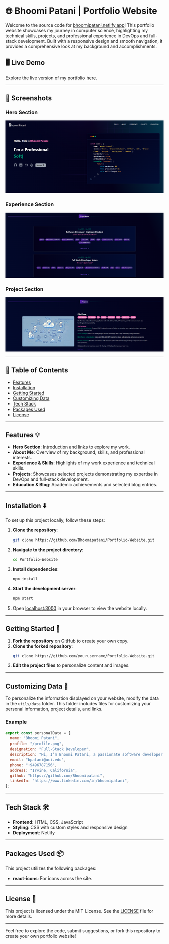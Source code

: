 
# 🌐 Bhoomi Patani | Portfolio Website

Welcome to the source code for [bhoomipatani.netlify.app](https://bhoomipatani.netlify.app)! This portfolio website showcases my journey in computer science, highlighting my technical skills, projects, and professional experience in DevOps and full-stack development. Built with a responsive design and smooth navigation, it provides a comprehensive look at my background and accomplishments.

## 🖥️ Live Demo

Explore the live version of my portfolio [here](https://bhoomipatani.netlify.app).

---

## 📸 Screenshots

### Hero Section
![Hero Section](assets/hero_section.png)

### Experience Section
![Experience Section](assets/experience_section.png)

### Project Section
![Project Section](assets/project_section.png)

---

## 📂 Table of Contents

- [Features](#features-💡)
- [Installation](#installation-⬇️)
- [Getting Started](#getting-started-🎯)
- [Customizing Data](#customizing-data-📝)
- [Tech Stack](#tech-stack-🛠️)
- [Packages Used](#packages-used-📦)
- [License](#license-📜)

---

## Features 💡

- **Hero Section**: Introduction and links to explore my work.
- **About Me**: Overview of my background, skills, and professional interests.
- **Experience & Skills**: Highlights of my work experience and technical skills.
- **Projects**: Showcases selected projects demonstrating my expertise in DevOps and full-stack development.
- **Education & Blog**: Academic achievements and selected blog entries.

---

## Installation ⬇️

To set up this project locally, follow these steps:

1. **Clone the repository**:
   ```bash
   git clone https://github.com/Bhoomipatani/Portfolio-Website.git
   ```

2. **Navigate to the project directory**:
   ```bash
   cd Portfolio-Website
   ```

3. **Install dependencies**:
   ```bash
   npm install
   ```

4. **Start the development server**:
   ```bash
   npm start
   ```

5. Open [localhost:3000](http://localhost:3000) in your browser to view the website locally.

---

## Getting Started 🎯

1. **Fork the repository** on GitHub to create your own copy.
2. **Clone the forked repository**:
   ```bash
   git clone https://github.com/yourusername/Portfolio-Website.git
   ```
3. **Edit the project files** to personalize content and images.

---

## Customizing Data 📝

To personalize the information displayed on your website, modify the data in the `utils/data` folder. This folder includes files for customizing your personal information, project details, and links.

### Example
```javascript
export const personalData = {
  name: "Bhoomi Patani",
  profile: "/profile.png",
  designation: "Full-Stack Developer",
  description: "Hi, I’m Bhoomi Patani, a passionate software developer...",
  email: "bpatani@uci.edu",
  phone: "+9496787156",
  address: "Irvine, California",
  github: "https://github.com/Bhoomipatani",
  linkedIn: "https://www.linkedin.com/in/bhoomipatani",
};
```

---

## Tech Stack 🛠️

- **Frontend**: HTML, CSS, JavaScript
- **Styling**: CSS with custom styles and responsive design
- **Deployment**: Netlify

---

## Packages Used 📦

This project utilizes the following packages:

- **react-icons**: For icons across the site.

---

## License 📜

This project is licensed under the MIT License. See the [LICENSE](LICENSE) file for more details.

---

Feel free to explore the code, submit suggestions, or fork this repository to create your own portfolio website!
